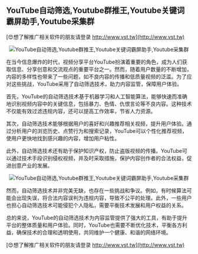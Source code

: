 ## **YouTube自动筛选,Youtube群推王,Youtube关键词霸屏助手,Youtube采集群**

[😍想了解推广相关软件的朋友请登录 http://www.vst.tw](http://www.vst.tw)

 <center><img src="https://vst.tw/MP4/tuiguang/png/6.png" alt="YouTube自动筛选,Youtube群推王,Youtube关键词霸屏助手,Youtube采集群"></center>

在当今信息爆炸的时代，视频分享平台YouTube扮演着重要的角色，成为人们获取信息、分享创意和交流观点的重要平台之一。然而，随着用户数量的不断增加，内容的多样性也带来了一些问题，如不良内容的传播和低质量视频的泛滥。为了应对这些挑战，YouTube采用了自动筛选技术，助力内容监管，保障用户体验。

首先，YouTube的自动筛选技术基于机器学习和人工智能算法，能够快速而准确地识别视频内容中的关键信息，包括暴力、色情、仇恨言论等不良内容。这种技术不仅能有效过滤违规内容，还可以提高工作效率，节省人力资源。

其次，自动筛选技术能够根据用户的喜好和兴趣推荐相关视频，提升用户体验。通过分析用户的浏览历史、点赞行为和搜索记录，YouTube可以个性化推荐视频，使用户更快地找到感兴趣的内容，增加用户粘性。

此外，自动筛选技术还有助于保护知识产权，防止盗版视频的传播。YouTube可以通过技术手段识别侵权视频，并及时采取措施，保护内容创作者的合法权益，促进创意产业的发展。

 <center><img src="https://vst.tw/MP4/tuiguang/png/4.png" alt="YouTube自动筛选,Youtube群推王,Youtube关键词霸屏助手,Youtube采集群"></center>

然而，自动筛选技术并非完美无缺，也存在一些挑战和争议。例如，有时候算法可能会出现失误，将合法内容误判为违规内容，导致不公平的处理。此外，一些用户也担心自动筛选技术可能侵犯个人隐私，需要平衡技术发展和用户权益的关系。

总的来说，YouTube的自动筛选技术为内容监管提供了强大的工具，有助于提升平台的整体质量和用户体验。同时，YouTube也需要不断优化技术，平衡各方利益，确保技术的合理和透明使用，共同维护一个健康、和谐的网络环境。

[😍想了解推广相关软件的朋友请登录 http://www.vst.tw](http://www.vst.tw)



